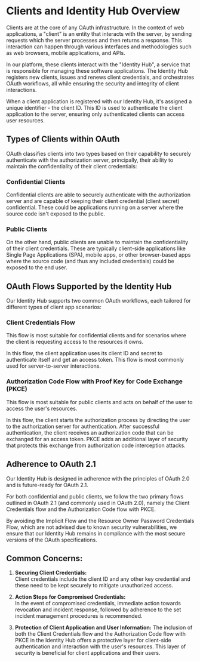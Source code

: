 # Clients and Identity Hub Overview

Clients are at the core of any OAuth infrastructure. In the context of web applications, a "client" is an entity that interacts with the server, by sending requests which the server processes and then returns a response. This interaction can happen through various interfaces and methodologies such as web browsers, mobile applications, and APIs.

In our platform, these clients interact with the "Identity Hub", a service that is responsible for managing these software applications. The Identity Hub registers new clients, issues and renews client credentials, and orchestrates OAuth workflows, all while ensuring the security and integrity of client interactions.

When a client application is registered with our Identity Hub, it's assigned a unique identifier - the client ID. This ID is used to authenticate the client application to the server, ensuring only authenticated clients can access user resources.

## Types of Clients within OAuth

OAuth classifies clients into two types based on their capability to securely authenticate with the authorization server, principally, their ability to maintain the confidentiality of their client credentials:

### Confidential Clients
Confidential clients are able to securely authenticate with the authorization server and are capable of keeping their client credential (client secret) confidential. These could be applications running on a server where the source code isn't exposed to the public.

### Public Clients
On the other hand, public clients are unable to maintain the confidentiality of their client credentials. These are typically client-side applications like Single Page Applications (SPA), mobile apps, or other browser-based apps where the source code (and thus any included credentials) could be exposed to the end user.

## OAuth Flows Supported by the Identity Hub

Our Identity Hub supports two common OAuth workflows, each tailored for different types of client app scenarios:

### Client Credentials Flow
This flow is most suitable for confidential clients and for scenarios where the client is requesting access to the resources it owns. 

In this flow, the client application uses its client ID and secret to authenticate itself and get an access token. This flow is most commonly used for server-to-server interactions.

### Authorization Code Flow with Proof Key for Code Exchange (PKCE)
This flow is most suitable for public clients and acts on behalf of the user to access the user's resources.

In this flow, the client starts the authorization process by directing the user to the authorization server for authentication. After successful authentication, the client receives an authorization code that can be exchanged for an access token. PKCE adds an additional layer of security that protects this exchange from authorization code interception attacks.

## Adherence to OAuth 2.1
Our Identity Hub is designed in adherence with the principles of OAuth 2.0 and is future-ready for OAuth 2.1.

For both confidential and public clients, we follow the two primary flows outlined in OAuth 2.1 (and commonly used in OAuth 2.0), namely the Client Credentials flow and the Authorization Code flow with PKCE.

By avoiding the Implicit Flow and the Resource Owner Password Credentials Flow, which are not advised due to known security vulnerabilities, we ensure that our Identity Hub remains in compliance with the most secure versions of the OAuth specifications.

## Common Concerns:

1. **Securing Client Credentials:**  
    Client credentials include the client ID and any other key credential and these need to be kept securely to mitigate unauthorized access.
	
2. **Action Steps for Compromised Credentials:**  
    In the event of compromised credentials, immediate action towards revocation and incident response, followed by adherence to the set incident management procedures is recommended.
	
3. **Protection of Client Application and User Information:** 
    The inclusion of both the Client Credentials flow and the Authorization Code flow with PKCE in the Identity Hub offers a protective layer for client-side authentication and interaction with the user's resources. This layer of security is beneficial for client applications and their users. 